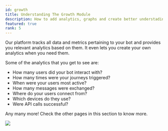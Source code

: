 ```yaml
---
id: growth
title: Understanding The Growth Module
description: How to add analytics, graphs and create better understading of conversations.
featured: true
rank: 5
---
```


Our platform tracks all data and metrics pertaining to your bot and provides you relevant analytics based on them. It even lets you create your own analytics when you need them. 

Some of the analytics that you get to see are:

- How many users did your bot interact with?
- How many times were your journeys triggered?
- When were your users most active?
- How many messages were exchanged?
- Where do your users connect from?
- Which devices do they use?
- Were API calls successful?

Any many more!
Check the other pages in this section to know more.

![](https://cdn.yellowmessenger.com/chJEPJqtUkxa1622809051281.gif)